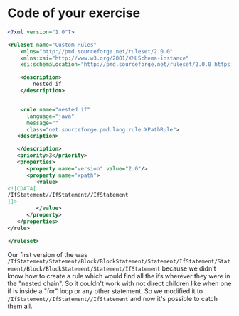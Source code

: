 # Code of your exercise

```xml
<?xml version="1.0"?>

<ruleset name="Custom Rules"
    xmlns="http://pmd.sourceforge.net/ruleset/2.0.0"
    xmlns:xsi="http://www.w3.org/2001/XMLSchema-instance"
    xsi:schemaLocation="http://pmd.sourceforge.net/ruleset/2.0.0 https://pmd.sourceforge.io/ruleset_2_0_0.xsd">

    <description>
        nested if
    </description>


    <rule name="nested if"
      language="java"
      message=""
      class="net.sourceforge.pmd.lang.rule.XPathRule">
   <description>

   </description>
   <priority>3</priority>
   <properties>
      <property name="version" value="2.0"/>
      <property name="xpath">
         <value>
<![CDATA[
/IfStatement//IfStatement//IfStatement
]]>
         </value>
      </property>
   </properties>
</rule>

</ruleset>
```

Our first version of the <value> was ```/IfStatement/Statement/Block/BlockStatement/Statement/IfStatement/Statement/Block/BlockStatement/Statement/IfStatement``` because we didn't know how to create a rule which would find all the ifs wherever they were in the "nested chain".
So it couldn't work with not direct children like when one if is inside a "for" loop or any other statement. So we modified it to ```/IfStatement//IfStatement//IfStatement``` and now it's possible to catch them all.